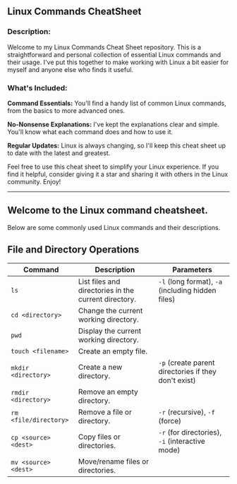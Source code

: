 ## Linux Commands CheatSheet

### Description:
Welcome to my Linux Commands Cheat Sheet repository. This is a straightforward and personal collection of essential Linux commands and their usage. I've put this together to make working with Linux a bit easier for myself and anyone else who finds it useful.

### What's Included:

**Command Essentials:** You'll find a handy list of common Linux commands, from the basics to more advanced ones.

**No-Nonsense Explanations:** I've kept the explanations clear and simple. You'll know what each command does and how to use it.

**Regular Updates:** Linux is always changing, so I'll keep this cheat sheet up to date with the latest and greatest.

Feel free to use this cheat sheet to simplify your Linux experience. If you find it helpful, consider giving it a star and sharing it with others in the Linux community. Enjoy!

---------------------------------------------------------------------------------------------------------------

## Welcome to the Linux command cheatsheet.   
Below are some commonly used Linux commands and their descriptions.

## File and Directory Operations


| Command               | Description                                           | Parameters                                         |
|-----------------------|-------------------------------------------------------|----------------------------------------------------|
| `ls`                  | List files and directories in the current directory. | `-l` (long format), `-a` (including hidden files)  |
| `cd <directory>`      | Change the current working directory.               |                                                    |
| `pwd`                 | Display the current working directory.              |                                                    |
| `touch <filename>`    | Create an empty file.                                |                                                    |
| `mkdir <directory>`   | Create a new directory.                              | `-p` (create parent directories if they don't exist) |
| `rmdir <directory>`   | Remove an empty directory.                           |                                                    |
| `rm <file/directory>` | Remove a file or directory.                          | `-r` (recursive), `-f` (force)                     |
| `cp <source> <dest>`  | Copy files or directories.                           | `-r` (for directories), `-i` (interactive mode)   |
| `mv <source> <dest>`  | Move/rename files or directories.                    |                                                    |

